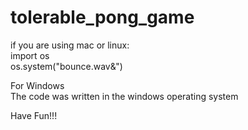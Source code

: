 # tolerable_pong_game

if you are using mac or linux:  
import os  
os.system("bounce.wav&")  



For Windows  
The code was written in the windows operating system  
  
Have Fun!!!  
